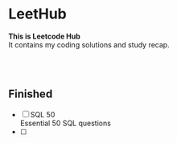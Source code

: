 # LeetHub
**This is Leetcode Hub**  
It contains my coding solutions and study recap.

<br><br>

## Finished

- [ ] SQL 50 <br> Essential 50 SQL questions
- [ ]
